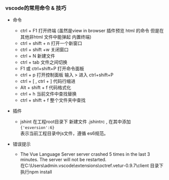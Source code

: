 ### vscode的常用命令 & 技巧

- 命令
    - ctrl + F1 打开终端  (虽然是view in browser 插件预览 html 的命令 但是在其他非html 文件中能弹起 内置终端)  
    - ctrl + shift + n  打开一个新窗口  
    - ctrl + shift +w  关闭窗口  
    - ctrl + N 新建文件  
    - ctrl + tab 文件之间切换 
    - F1 或 ctrl+shift+P 打开命令面板 
    - ctrl + p 打开控制面板 输入 > 进入 ctrl+shift+P  
    - ctrl + [ , ctrl + ] 代码行缩进 
    - Alt + shift + f  代码格式化  
    - ctrl + h 当前文件中查找替换
    - ctrl + shift + f 整个文件夹中查找 
- 插件
    - jshint  在工程root目录下 新建文件 .jshintrc , 
    在其中添加 `{'esversion':6} `  
    表示当前工程目录中js文件，遵循 es6规范。

- 错误提示
    - The Vue Language Server server crashed 5 times in the last 3 minutes. The server will not be restarted.   
    在C:\Users\admin\.vscode\extensions\octref.vetur-0.9.7\client 目录下执行npm install 